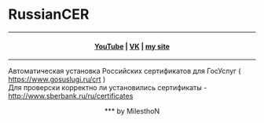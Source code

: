 # RussianCER
***
<h4 align="center"> <a href="https://www.youtube.com/channel/UCy2JxQdX8dT2Tbj4ykUkqFw">YouTube</a> | <a href="https://VK.com/id180544766">VK</a> | <a href="https://milesthon.github.io">my site</a> </h4>

***
Автоматическая установка Российских сертификатов для ГосУслуг ( https://www.gosuslugi.ru/crt )  
Для проверски корректно ли установились сертификаты - http://www.sberbank.ru/ru/certificates

<div align="center">
***
by MilesthoN
